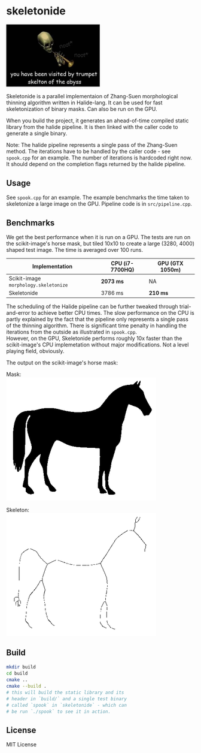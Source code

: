 # skeletonide
<img src="./assets/2spooky.png" width="250px"/>

Skeletonide is a parallel implementaion of Zhang-Suen morphological
thinning algorithm written in Halide-lang. It can be used for fast
skeletonization of binary masks. Can also be run on the GPU.

When you build the project, it generates an ahead-of-time
compiled static library from the halide pipeline. It is then
linked with the caller code to generate a single binary.

Note: The halide pipeline represents a single pass of the
Zhang-Suen method. The iterations have to be handled by the 
caller code - see `spook.cpp` for an example. The number of
iterations is hardcoded right now. It should depend on the 
completion flags returned by the halide pipeline.


## Usage

See `spook.cpp` for an example. The example benchmarks the time 
taken to skeletonize a large image on the GPU. Pipeline code is in
`src/pipeline.cpp`.


## Benchmarks

We get the best performance when it is run on a GPU. The tests are
run on the scikit-image's horse mask, but tiled 10x10 to create a large
(3280, 4000) shaped test image. The time is averaged over 100 runs.

| Implementation                        | CPU (i7-7700HQ) | GPU (GTX 1050m) |
| ------------------------------------- | --------------- | --------------- |
| Scikit-image `morphology.skeletonize` | **2073 ms**     | NA              |
| Skeletonide                           | 3786 ms         | **210 ms**     |

The scheduling of the Halide pipeline can be further tweaked through 
trial-and-error to achieve better CPU times. The slow performance on the CPU
is partly explained by the fact that the pipeline only represents a single pass
of the thinning algorithm. There is significant time penalty in handling the 
iterations from the outside as illustrated in `spook.cpp`.  
However, on the GPU, Skeletonide performs roughly 10x faster than the scikit-image's 
CPU implemetation without major modifications. Not a level playing field, obviously.

The output on the scikit-image's horse mask:

Mask:  
![mask](test/images/horse.png)    

Skeleton:  
![skel](test/output/spook_out.png)  

## Build

```sh
mkdir build
cd build
cmake ..
cmake --build .
# this will build the static library and its 
# header in `build/` and a single test binary 
# called `spook` in `skeletonide` - which can
# be run `./spook` to see it in action.
```

## License
MIT License
